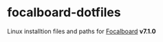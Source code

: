# focalboard-dotfiles

Linux installtion files and paths for [Focalboard](https://github.com/mattermost/focalboard) **v7.1.0**
